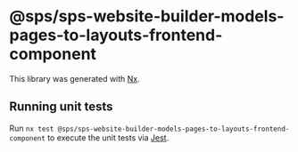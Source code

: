 # @sps/sps-website-builder-models-pages-to-layouts-frontend-component

This library was generated with [Nx](https://nx.dev).

## Running unit tests

Run `nx test @sps/sps-website-builder-models-pages-to-layouts-frontend-component` to execute the unit tests via [Jest](https://jestjs.io).
